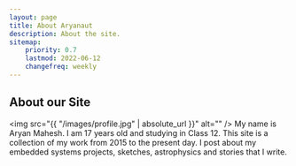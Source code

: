 ```yaml
---
layout: page
title: About Aryanaut
description: About the site.
sitemap:
    priority: 0.7
    lastmod: 2022-06-12
    changefreq: weekly
---
```

## About our Site

<span class="image left"><img src="{{ "/images/profile.jpg" | absolute_url }}" alt="" /></span>
My name is Aryan Mahesh. I am 17 years old and studying in Class 12. This site is a collection of my work from 2015 to the present day. I post about my embedded systems projects, sketches, astrophysics and stories that I write.
